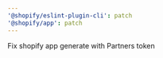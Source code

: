 ```yaml
---
'@shopify/eslint-plugin-cli': patch
'@shopify/app': patch
---
```


Fix shopify app generate with Partners token
